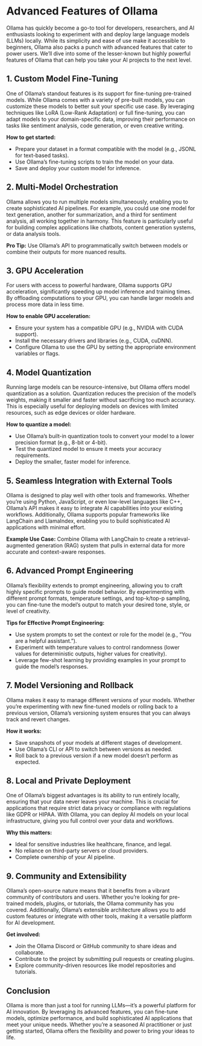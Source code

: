 # Advanced Features of Ollama

Ollama has quickly become a go-to tool for developers, researchers, and AI enthusiasts looking to experiment with and deploy large language models (LLMs) locally. While its simplicity and ease of use make it accessible to beginners, Ollama also packs a punch with advanced features that cater to power users. We’ll dive into some of the lesser-known but highly powerful features of Ollama that can help you take your AI projects to the next level.

## 1. **Custom Model Fine-Tuning**
One of Ollama’s standout features is its support for fine-tuning pre-trained models. While Ollama comes with a variety of pre-built models, you can customize these models to better suit your specific use case. By leveraging techniques like LoRA (Low-Rank Adaptation) or full fine-tuning, you can adapt models to your domain-specific data, improving their performance on tasks like sentiment analysis, code generation, or even creative writing.

**How to get started:**
- Prepare your dataset in a format compatible with the model (e.g., JSONL for text-based tasks).
- Use Ollama’s fine-tuning scripts to train the model on your data.
- Save and deploy your custom model for inference.


## 2. **Multi-Model Orchestration**
Ollama allows you to run multiple models simultaneously, enabling you to create sophisticated AI pipelines. For example, you could use one model for text generation, another for summarization, and a third for sentiment analysis, all working together in harmony. This feature is particularly useful for building complex applications like chatbots, content generation systems, or data analysis tools.

**Pro Tip:** Use Ollama’s API to programmatically switch between models or combine their outputs for more nuanced results.


## 3. **GPU Acceleration**
For users with access to powerful hardware, Ollama supports GPU acceleration, significantly speeding up model inference and training times. By offloading computations to your GPU, you can handle larger models and process more data in less time.

**How to enable GPU acceleration:**
- Ensure your system has a compatible GPU (e.g., NVIDIA with CUDA support).
- Install the necessary drivers and libraries (e.g., CUDA, cuDNN).
- Configure Ollama to use the GPU by setting the appropriate environment variables or flags.


## 4. **Model Quantization**
Running large models can be resource-intensive, but Ollama offers model quantization as a solution. Quantization reduces the precision of the model’s weights, making it smaller and faster without sacrificing too much accuracy. This is especially useful for deploying models on devices with limited resources, such as edge devices or older hardware.

**How to quantize a model:**
- Use Ollama’s built-in quantization tools to convert your model to a lower precision format (e.g., 8-bit or 4-bit).
- Test the quantized model to ensure it meets your accuracy requirements.
- Deploy the smaller, faster model for inference.


## 5. **Seamless Integration with External Tools**
Ollama is designed to play well with other tools and frameworks. Whether you’re using Python, JavaScript, or even low-level languages like C++, Ollama’s API makes it easy to integrate AI capabilities into your existing workflows. Additionally, Ollama supports popular frameworks like LangChain and LlamaIndex, enabling you to build sophisticated AI applications with minimal effort.

**Example Use Case:** Combine Ollama with LangChain to create a retrieval-augmented generation (RAG) system that pulls in external data for more accurate and context-aware responses.


## 6. **Advanced Prompt Engineering**
Ollama’s flexibility extends to prompt engineering, allowing you to craft highly specific prompts to guide model behavior. By experimenting with different prompt formats, temperature settings, and top-k/top-p sampling, you can fine-tune the model’s output to match your desired tone, style, or level of creativity.

**Tips for Effective Prompt Engineering:**
- Use system prompts to set the context or role for the model (e.g., “You are a helpful assistant.”).
- Experiment with temperature values to control randomness (lower values for deterministic outputs, higher values for creativity).
- Leverage few-shot learning by providing examples in your prompt to guide the model’s responses.


## 7. **Model Versioning and Rollback**
Ollama makes it easy to manage different versions of your models. Whether you’re experimenting with new fine-tuned models or rolling back to a previous version, Ollama’s versioning system ensures that you can always track and revert changes.

**How it works:**
- Save snapshots of your models at different stages of development.
- Use Ollama’s CLI or API to switch between versions as needed.
- Roll back to a previous version if a new model doesn’t perform as expected.


## 8. **Local and Private Deployment**
One of Ollama’s biggest advantages is its ability to run entirely locally, ensuring that your data never leaves your machine. This is crucial for applications that require strict data privacy or compliance with regulations like GDPR or HIPAA. With Ollama, you can deploy AI models on your local infrastructure, giving you full control over your data and workflows.

**Why this matters:**
- Ideal for sensitive industries like healthcare, finance, and legal.
- No reliance on third-party servers or cloud providers.
- Complete ownership of your AI pipeline.


## 9. **Community and Extensibility**
Ollama’s open-source nature means that it benefits from a vibrant community of contributors and users. Whether you’re looking for pre-trained models, plugins, or tutorials, the Ollama community has you covered. Additionally, Ollama’s extensible architecture allows you to add custom features or integrate with other tools, making it a versatile platform for AI development.

**Get involved:**
- Join the Ollama Discord or GitHub community to share ideas and collaborate.
- Contribute to the project by submitting pull requests or creating plugins.
- Explore community-driven resources like model repositories and tutorials.


## Conclusion
Ollama is more than just a tool for running LLMs—it’s a powerful platform for AI innovation. By leveraging its advanced features, you can fine-tune models, optimize performance, and build sophisticated AI applications that meet your unique needs. Whether you’re a seasoned AI practitioner or just getting started, Ollama offers the flexibility and power to bring your ideas to life.
